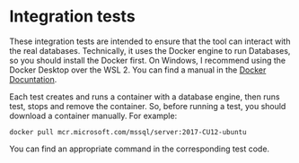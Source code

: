 ﻿# Integration tests

These integration tests are intended to ensure that the tool can interact with the real databases. Technically, it uses the Docker engine to run Databases, so you should install the Docker first. On Windows, I recommend using the Docker Desktop over the WSL 2. You can find a manual in the [Docker Docuntation](https://docs.docker.com/docker-for-windows/wsl/).

Each test creates and runs a container with a database engine, then runs test, stops and remove the container. So, before running a test, you should download a container manually. For example:

```
docker pull mcr.microsoft.com/mssql/server:2017-CU12-ubuntu
```

You can find an appropriate command in the corresponding test code.
